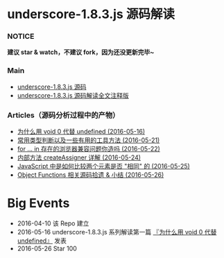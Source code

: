 # underscore-1.8.3.js 源码解读

### NOTICE

**建议 star & watch，不建议 fork，因为还没更新完毕~**


### Main

- [underscore-1.8.3.js 源码](https://github.com/hanzichi/underscore-analysis/blob/master/underscore-1.8.3.js/src/underscore-1.8.3.js)
- [underscore-1.8.3.js 源码解读全文注释版](https://github.com/hanzichi/underscore-analysis/blob/master/underscore-1.8.3.js/underscore-1.8.3-analysis.js)


### Articles（源码分析过程中的产物）

- [为什么用 void 0 代替 undefined (2016-05-16)](https://github.com/hanzichi/underscore-analysis/issues/1)
- [常用类型判断以及一些有用的工具方法 (2016-05-21)](https://github.com/hanzichi/underscore-analysis/issues/2)
- [for ... in 存在的浏览器兼容问题你造吗 (2016-05-22)](https://github.com/hanzichi/underscore-analysis/issues/3)
- [内部方法 createAssigner 详解 (2016-05-24)](https://github.com/hanzichi/underscore-analysis/issues/4)
- [JavaScript 中是如何比较两个元素是否 "相同" 的 (2016-05-25)](https://github.com/hanzichi/underscore-analysis/issues/5)
- [Object Functions 相关源码拾遗 & 小结 (2016-05-26)](https://github.com/hanzichi/underscore-analysis/issues/6)



# Big Events 

- 2016-04-10 该 Repo 建立
- 2016-05-16 underscore-1.8.3.js 系列解读第一篇 [『为什么用 void 0 代替 undefined』](https://github.com/hanzichi/underscore-analysis/issues/1) 发表
- 2016-05-26 Star 100